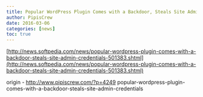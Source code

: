 ```yaml
---
title: Popular WordPress Plugin Comes with a Backdoor, Steals Site Admin Credentials
author: PipisCrew
date: 2016-03-06
categories: [news]
toc: true
---
```


[http://news.softpedia.com/news/popular-wordpress-plugin-comes-with-a-backdoor-steals-site-admin-credentials-501383.shtml](http://news.softpedia.com/news/popular-wordpress-plugin-comes-with-a-backdoor-steals-site-admin-credentials-501383.shtml)

origin - http://www.pipiscrew.com/?p=4249 popular-wordpress-plugin-comes-with-a-backdoor-steals-site-admin-credentials
